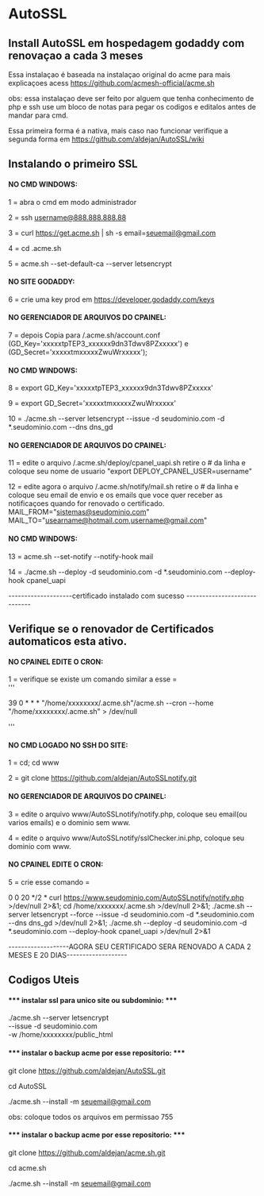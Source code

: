 # AutoSSL
## Install AutoSSL em hospedagem godaddy com renovaçao a cada 3 meses

Essa instalaçao é baseada na instalaçao original do acme
para mais explicaçoes acess https://github.com/acmesh-official/acme.sh

obs: essa instalaçao deve ser feito por alguem que tenha conhecimento de php e ssh
use um bloco de notas para pegar os codigos e editalos antes de mandar para cmd.

Essa primeira forma é a nativa, mais caso nao funcionar verifique a segunda forma em https://github.com/aldejan/AutoSSL/wiki

## Instalando o primeiro SSL
#### NO CMD WINDOWS:

1 = abra o cmd em modo administrador

2 = ssh username@888.888.888.88

3 = curl https://get.acme.sh | sh -s email=seuemail@gmail.com

4 = cd .acme.sh

5 = acme.sh --set-default-ca  --server letsencrypt

#### NO SITE GODADDY:
6 = crie uma key prod em https://developer.godaddy.com/keys 
#### NO GERENCIADOR DE ARQUIVOS DO CPAINEL:
7 = depois Copia para /.acme.sh/account.conf (GD_Key='xxxxxtpTEP3_xxxxxx9dn3Tdwv8PZxxxxx') e (GD_Secret='xxxxxtmxxxxxZwuWrxxxxx');
#### NO CMD WINDOWS:
8 = export GD_Key='xxxxxtpTEP3_xxxxxx9dn3Tdwv8PZxxxxx'

9 = export GD_Secret='xxxxxtmxxxxxZwuWrxxxxx'


10 = ./acme.sh --server letsencrypt --issue -d seudominio.com -d *.seudominio.com --dns dns_gd

#### NO GERENCIADOR DE ARQUIVOS DO CPAINEL:
11 = edite o arquivo /.acme.sh/deploy/cpanel_uapi.sh retire o # da linha e coloque seu nome de usuario "export DEPLOY_CPANEL_USER=username"

12 = edite agora o arquivo /.acme.sh/notify/mail.sh retire o # da linha e coloque seu email de envio e os emails que voce quer receber as notificaçoes quando for renovado o certificado.
MAIL_FROM="sistemas@seudominio.com"
MAIL_TO="usearname@hotmail.com,username@gmail.com" 

#### NO CMD WINDOWS:

13 = acme.sh --set-notify  --notify-hook mail

14 = ./acme.sh --deploy -d seudominio.com -d *.seudominio.com --deploy-hook cpanel_uapi

--------------------certificado instalado com sucesso -----------------------------

## Verifique se o renovador de Certificados automaticos esta ativo.
#### NO CPAINEL EDITE O CRON:

1 = verifique se existe um comando similar a esse =  
'''

39	0	*	*	*	"/home/xxxxxxxx/.acme.sh"/acme.sh --cron --home "/home/xxxxxxxx/.acme.sh" > /dev/null

'''
#### NO CMD LOGADO NO SSH DO SITE:
1 = cd; cd www

2 = git clone https://github.com/aldejan/AutoSSLnotify.git

#### NO GERENCIADOR DE ARQUIVOS DO CPAINEL:
3 = edite o arquivo www/AutoSSLnotify/notify.php, coloque seu email(ou varios emails) e o dominio sem www.

4 = edite o arquivo www/AutoSSLnotify/sslChecker.ini.php, coloque seu dominio com www.

#### NO CPAINEL EDITE O CRON:


5 = crie esse comando  = 

0	0	20	*/2	* curl https://www.seudominio.com/AutoSSLnotify/notify.php >/dev/null 2>&1; cd /home/xxxxxxx/.acme.sh >/dev/null 2>&1; ./acme.sh --server letsencrypt --force --issue -d seudominio.com -d *.seudominio.com --dns dns_gd >/dev/null 2>&1; ./acme.sh --deploy -d seudominio.com -d *.seudominio.com --deploy-hook cpanel_uapi >/dev/null 2>&1



-------------------AGORA SEU CERTIFICADO SERA RENOVADO A CADA 2 MESES E 20 DIAS-------------------

## Codigos Uteis
#### *** instalar ssl para unico site ou subdominio: *** 
./acme.sh --server letsencrypt  \
     --issue  -d  seudominio.com \
     -w /home/xxxxxxxx/public_html
     
 #### *** instalar o backup acme por esse repositorio: *** 
 git clone https://github.com/aldejan/AutoSSL.git
 
 cd AutoSSL
 
 ./acme.sh --install -m seuemail@gmail.com
 
 obs: coloque todos os arquivos em permissao 755
 
 #### *** instalar o backup acme por esse repositorio: *** 
 git clone https://github.com/aldejan/acme.sh.git
 
 cd acme.sh
 
 ./acme.sh --install -m seuemail@gmail.com
